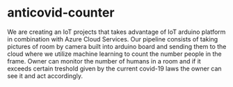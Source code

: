 # anticovid-counter

We are creating an IoT projects that takes advantage of IoT arduino platform in combination with Azure Cloud Services. Our pipeline consists of taking pictures of room by camera built into arduino board and sending them to the cloud where we utilize machine learning to count the number people in the frame. Owner can monitor the number of humans in a room and if it exceeds certain treshold given by the current covid-19 laws the owner can see it and act accordingly.
